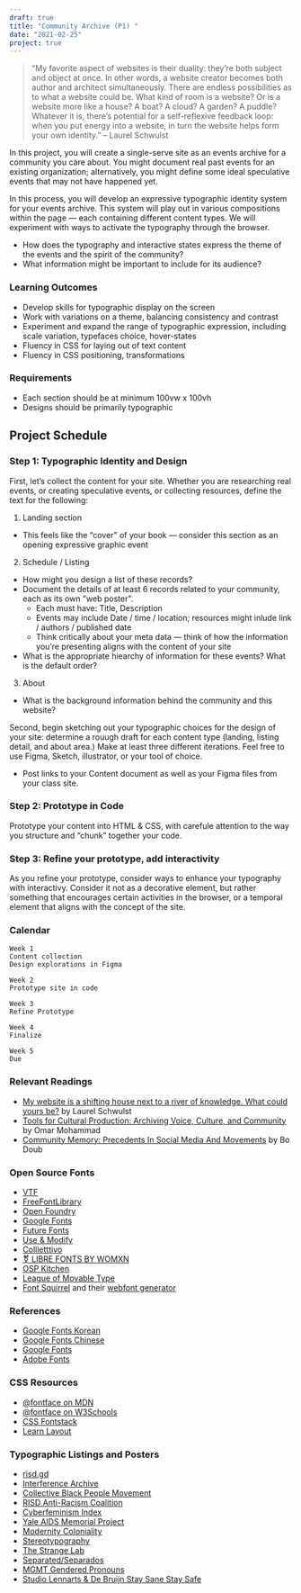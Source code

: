 ```yaml
---
draft: true
title: "Community Archive (P1) "
date: "2021-02-25"
project: true
---
```



> “My favorite aspect of websites is their duality: they’re both subject and object at once. In other words, a website creator becomes both author and architect simultaneously. There are endless possibilities as to what a website could be. What kind of room is a website? Or is a website more like a house? A boat? A cloud? A garden? A puddle? Whatever it is, there’s potential for a self-reflexive feedback loop: when you put energy into a website, in turn the website helps form your own identity.” – Laurel Schwulst


In this project, you will create a single-serve site as an events archive for a community you care about. You might document real past events for an existing organization; alternatively, you might define some ideal speculative events that may not have happened yet.
 
In this process, you will develop an expressive typographic identity system for your events archive. This system will play out in various compositions within the page — each containing different content types. We will experiment with ways to activate the typography through the browser.

* How does the typography and interactive states express the theme of the events and the spirit of the community?
* What information might be important to include for its audience?

### Learning Outcomes

* Develop skills for typographic display on the screen
* Work with variations on a theme, balancing consistency and contrast
* Experiment and expand the range of typographic expression, including scale variation, typefaces choice, hover-states
* Fluency in CSS for laying out of text content
* Fluency in CSS positioning, transformations

### Requirements

* Each section should be at minimum 100vw x 100vh 
* Designs should be primarily typographic


## Project Schedule

### Step 1: Typographic Identity and Design

First, let’s collect the content for your site. Whether you are researching real events, or creating speculative events, or collecting resources, define the text for the following:

1. Landing section
- This feels like the “cover” of your book — consider this section as an opening expressive graphic event

2. Schedule / Listing
- How might you design a list of these records? 
- Document the details of at least 6 records related to your community, each as its own "web poster".
	- Each must have: Title, Description
	- Events may include Date / time / location; resources might inlude link / authors / published date
	- Think critically about your meta data — think of how the information you’re presenting aligns with the content of your site
- What is the appropriate hiearchy of information for these events? What is the default order?

3. About 
- What is the background information behind the community and this website?

Second, begin sketching out your typographic choices for the design of your site: determine a rouugh draft for each content type (landing, listing detail, and about area.) Make at least three different iterations. Feel free to use Figma, Sketch, illustrator, or your tool of choice.

* Post links to your Content document as well as your Figma files from your class site.


### Step 2: Prototype in Code

Prototype your content into HTML & CSS, with carefule attention to the way you structure and “chunk” together your code.

### Step 3: Refine your prototype, add interactivity

As you refine your prototype, consider ways to enhance your typography with interactivy. Consider it not as a decorative element, but rather something that encourages certain activities in the browser, or a temporal element that aligns with the concept of the site.


### Calendar

```
Week 1
Content collection
Design explorations in Figma

Week 2
Prototype site in code

Week 3
Refine Prototype

Week 4
Finalize

Week 5
Due
```

### Relevant Readings
* [My website is a shifting house next to a river of knowledge. What could yours be?](https://thecreativeindependent.com/people/laurel-schwulst-my-website-is-a-shifting-house-next-to-a-river-of-knowledge-what-could-yours-be/) by Laurel Schwulst
* [Tools for Cultural Production: Archiving Voice, Culture, and Community](https://staging.are.na/blog/tools-for-cultural-production-the-practice-of-preserving-voice-culture-and) by Omar Mohammad
* [Community Memory: Precedents In Social Media And Movements](https://computerhistory.org/blog/community-memory-precedents-in-social-media-and-movements/) by Bo Doub

### Open Source Fonts

* [VTF](https://velvetyne.fr/)
* [FreeFontLibrary](https://typotheque.luuse.fun/)
* [Open Foundry](https://open-foundry.com/)
* [Google Fonts](https://fonts.google.com/)
* [Future Fonts](https://www.futurefonts.xyz/)
* [Use & Modify](http://usemodify.com/)
* [Collletttivo](http://collletttivo.it/)
* [⚧ LIBRE FONTS BY WOMXN](https://www.design-research.be/by-womxn/)
* [OSP Kitchen](http://osp.kitchen/)
* [League of Movable Type](https://www.theleagueofmoveabletype.com/manifesto)
* [Font Squirrel](https://www.fontsquirrel.com/) and their [webfont generator](http://www.fontsquirrel.com/tools/webfont-generator)


### References

* [Google Fonts Korean](https://googlefonts.github.io/korean/)
* [Google Fonts Chinese](https://googlefonts.github.io/chinese/)
* [Google Fonts](https://fonts.google.com/)
* [Adobe Fonts](https://fonts.adobe.com/) 

### CSS Resources

* [@fontface on MDN](https://developer.mozilla.org/en-US/docs/Web/CSS/@font-face) 
* [@fontface on W3Schools](https://www.w3schools.com/cssref/css3_pr_font-face_rule.asp)
* [CSS Fontstack](https://www.cssfontstack.com/)
* [Learn Layout](https://learnlayout.com/)


### Typographic Listings and Posters
* [risd.gd](https://risd.gd/)
* [Interference Archive](https://interferencearchive.org/category/exhibitions/)
* [Collective Black People Movement](https://www.cbpm.org/files/BlackOrganizations.html)
* [RISD Anti-Racism Coalition](https://risdarc.cargo.site/)
* [Cyberfeminism Index](https://cyberfeminismindex.com/)
* [Yale AIDS Memo­r­ial Pro­ject](http://yamp.org/)
* [Modernity Coloniality](http://www.modernitycoloniality.com/)
* [Stereotypography](https://eyeondesign.aiga.org/how-jihee-lee-breaks-down-the-cultural-boundaries-built-by-stereotypes/)
* [The Strange Lab](https://eyeondesign.aiga.org/a-typographic-exercise-to-readdress-design-historys-gender-imbalance/)
* [Separated/Separados](https://separated.site/)
* [MGMT Gendered Pronouns](https://eyeondesign.aiga.org/mgmt-s-hypothetical-typographical-hack-on-gendered-pronouns/)
* [Studio Lennarts & De Bruijn Stay Sane Stay Safe](https://stay-sane-stay-safe.com/)
